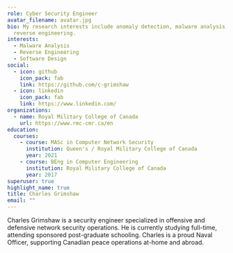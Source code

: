 ```yaml
---
role: Cyber Security Engineer
avatar_filename: avatar.jpg
bio: My research interests include anomaly detection, malware analysis, and
  reverse engineering.
interests:
  - Malware Analysis
  - Reverse Engineering
  - Software Design
social:
  - icon: github
    icon_pack: fab
    link: https://github.com/c-grimshaw
  - icon: linkedin
    icon_pack: fab
    link: https://www.linkedin.com/
organizations:
  - name: Royal Military College of Canada
    url: https://www.rmc-cmr.ca/en
education:
  courses:
    - course: MASc in Computer Network Security
      institution: Queen's / Royal Military College of Canada
      year: 2021
    - course: BEng in Computer Engineering
      institution: Royal Military College of Canada
      year: 2017
superuser: true
highlight_name: true
title: Charles Grimshaw
email: ""
---
```

Charles Grimshaw is a security engineer specialized in offensive and defensive network security operations. He is currently studying full-time, attending sponsored post-graduate schooling. Charles is a proud Naval Officer, supporting Canadian peace operations at-home and abroad.

